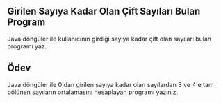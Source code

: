 Girilen Sayıya Kadar Olan Çift Sayıları Bulan Program
-
Java döngüler ile kullanıcının girdiği sayıya kadar çift olan sayıları bulan programı yaz.

Ödev
-
Java döngüler ile 0'dan girilen sayıya kadar olan sayılardan 3 ve 4'e tam bölünen sayıların ortalamasını hesaplayan programı yazınız.